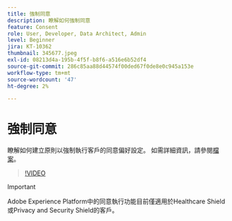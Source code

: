 ```yaml
---
title: 強制同意
description: 瞭解如何強制同意
feature: Consent
role: User, Developer, Data Architect, Admin
level: Beginner
jira: KT-10362
thumbnail: 345677.jpeg
exl-id: 08213d4a-195b-4f5f-b8f6-a516e6b52df4
source-git-commit: 286c85aa88d44574f00ded67f0de8e0c945a153e
workflow-type: tm+mt
source-wordcount: '47'
ht-degree: 2%

---
```


# 強制同意

瞭解如何建立原則以強制執行客戶的同意偏好設定。 如需詳細資訊，請參閱[檔案](https://experienceleague.adobe.com/docs/experience-platform/data-governance/enforcement/auto-enforcement.html?lang=zh-Hant)。

>[!VIDEO](https://video.tv.adobe.com/v/345677?learn=on&enablevpops)

>[!IMPORTANT]
>
> Adobe Experience Platform中的同意執行功能目前僅適用於Healthcare Shield或Privacy and Security Shield的客戶。
